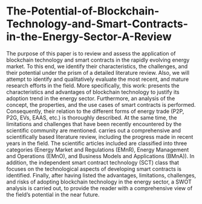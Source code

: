 # The-Potential-of-Blockchain-Technology-and-Smart-Contracts-in-the-Energy-Sector-A-Review

The purpose of this paper is to review and assess the application of blockchain technology and smart contracts in the rapidly evolving energy market. To this end, we identify their characteristics, the challenges, and their potential under the prism of a detailed literature review. Also, we will attempt to identify and qualitatively evaluate the most recent, and mature research efforts in the field. More specifically, this work:
presents the characteristics and advantages of blockchain technology to justify its adoption trend in the energy sector. Furthermore, an analysis of the concept, the properties, and the use cases of smart contracts is performed. Consequently, their relation to the different forms of energy trade (P2P, P2G, EVs, EAAS, etc.) is thoroughly described. At the same time, the limitations and challenges that have been recently encountered by the scientific community are mentioned.
carries out a comprehensive and scientifically based literature review, including the progress made in recent years in the field. The scientific articles included are classified into three categories (Energy Market and Regulations (EMnR), Energy Management and Operations (EMnO), and Business Models and Applications (BMnA)). In addition, the independent smart contract technology (SCT) class that focuses on the technological aspects of developing smart contracts is identified. Finally, after having listed the advantages, limitations, challenges, and risks of adopting blockchain technology in the energy sector, a SWOT analysis is carried out, to provide the reader with a comprehensive view of the field’s potential in the near future.
